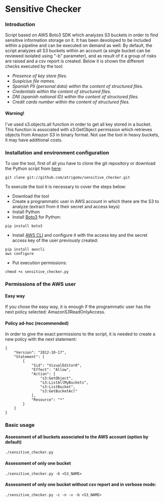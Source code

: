 # Sensitive Checker

### Introduction
Script based on AWS Boto3 SDK which analyzes S3 buckets in order to find sensitive information storage on it. It has been devoloped to be included within a pipeline and can be executed on demand as well. By default, the script analyzes all S3 buckets within an account (a single bucket can be reviewed isolated using "-b" parameter), and as result of it a group of risks are raised and a csv report is created.
Below it is shown the different checks executed by the tool:
<em>
* Presence of key store files.
* Suspicius file names.
* Spanish PII (personal data) within the content of structured files.
* Credentials within the content of structured files.
* DNI (spanish national ID) within the content of structured files.
* Credit cards number within the content of structured files.
</em>

#### Warning!
I've used s3.objects.all function in order to get all key stored in a bucket. This function is associated with s3:GetObject permission which retrieves objects from Amazon S3 in binary format. Not use the tool in heavy buckets, it may have additional costs.

### Installation and environment configuration
To use the tool, first of all you have to clone the git repository or download the Python script from [here](https://github.com/atrigomv/sensitive_checker/blob/master/sensitive_checker.py):

```
git clone git://github.com/atrigomv/sensitive_checker.git
```
To execute the tool it is necessary to cover the steps below:
* Download the tool
* Create a programmatic user in AWS account in which there are the S3 to analyze (extract from it their secret and access keys)
* Install Python
* Install [Boto3](https://boto3.amazonaws.com/v1/documentation/api/latest/guide/quickstart.html) for Python:
```
pip install boto3
```
* Install [AWS CLI](https://aws.amazon.com/cli/?nc1=h_ls) and configure it with the access key and the secret access key of the user previously created:
```
pip install awscli
aws configure
```
* Put execution permissions:
```
chmod +x sensitive_checker.py
```
### Permissions of the AWS user
#### Easy way
If you chose the easy way, it is enough if the programmatic user has the next policy selected: AmazonS3ReadOnlyAccess.
#### Policy ad-hoc (recommended)
In order to give the exact permissions to the script, it is needed to create a new policy with the next statement:
```
{
    "Version": "2012-10-17",
    "Statement": [
        {
            "Sid": "VisualEditor0",
            "Effect": "Allow",
            "Action": [
                "s3:GetObject",
                "s3:ListAllMyBuckets",
                "s3:ListBucket",
                "s3:GetBucketAcl"
            ],
            "Resource": "*"
        }
    ]
}
```

### Basic usage
#### Assessment of all buckets associated to the AWS account (option by default)
```
./sensitive_checker.py
```
#### Assessment of only one bucket
```
./sensitive_checker.py -b <S3_NAME>
```
#### Assessment of only one bucket without csv report and in verbose mode:
```
./sensitive_checker.py -c -n -v -b <S3_NAME>
```
